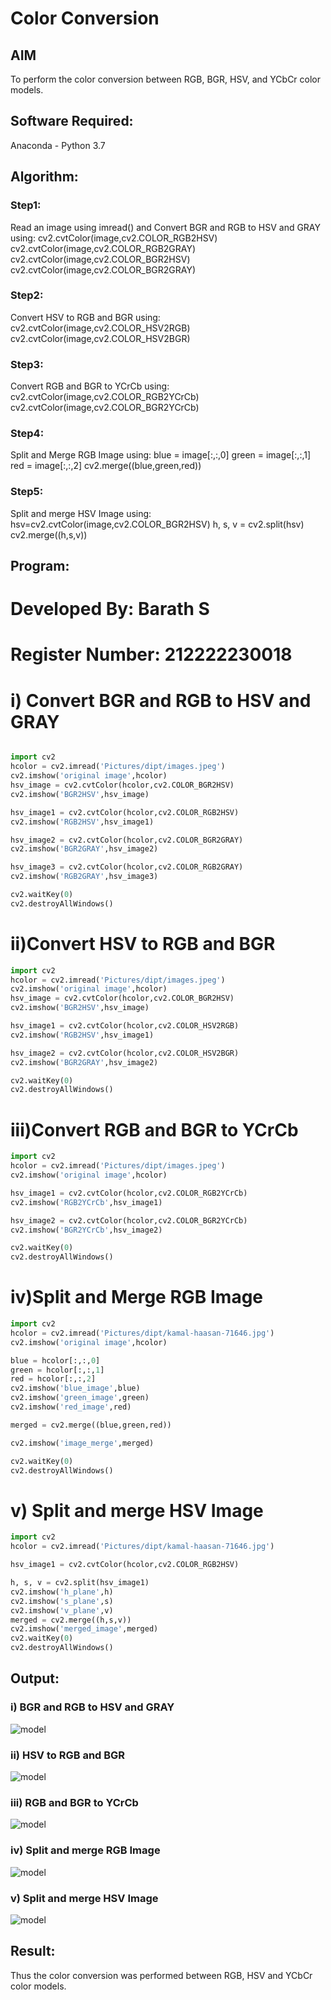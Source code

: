 # Color Conversion
## AIM
To perform the color conversion between RGB, BGR, HSV, and YCbCr color models.

## Software Required:
Anaconda - Python 3.7
## Algorithm:
### Step1:
Read an image using imread() and Convert BGR and RGB to HSV and GRAY using:
cv2.cvtColor(image,cv2.COLOR_RGB2HSV)
cv2.cvtColor(image,cv2.COLOR_RGB2GRAY)
cv2.cvtColor(image,cv2.COLOR_BGR2HSV)
cv2.cvtColor(image,cv2.COLOR_BGR2GRAY)

### Step2:
Convert HSV to RGB and BGR using:
cv2.cvtColor(image,cv2.COLOR_HSV2RGB)
cv2.cvtColor(image,cv2.COLOR_HSV2BGR)

### Step3:
Convert RGB and BGR to YCrCb using:
cv2.cvtColor(image,cv2.COLOR_RGB2YCrCb)
cv2.cvtColor(image,cv2.COLOR_BGR2YCrCb)

### Step4:
Split and Merge RGB Image using:
blue = image[:,:,0]
green = image[:,:,1]
red = image[:,:,2]
cv2.merge((blue,green,red))

### Step5:
Split and merge HSV Image using:
hsv=cv2.cvtColor(image,cv2.COLOR_BGR2HSV)
h, s, v = cv2.split(hsv)
cv2.merge((h,s,v))

## Program:
# Developed By: Barath S
# Register Number: 212222230018
# i) Convert BGR and RGB to HSV and GRAY
```python

import cv2
hcolor = cv2.imread('Pictures/dipt/images.jpeg')
cv2.imshow('original image',hcolor)
hsv_image = cv2.cvtColor(hcolor,cv2.COLOR_BGR2HSV)
cv2.imshow('BGR2HSV',hsv_image)

hsv_image1 = cv2.cvtColor(hcolor,cv2.COLOR_RGB2HSV)
cv2.imshow('RGB2HSV',hsv_image1)

hsv_image2 = cv2.cvtColor(hcolor,cv2.COLOR_BGR2GRAY)
cv2.imshow('BGR2GRAY',hsv_image2)

hsv_image3 = cv2.cvtColor(hcolor,cv2.COLOR_RGB2GRAY)
cv2.imshow('RGB2GRAY',hsv_image3)

cv2.waitKey(0)
cv2.destroyAllWindows()
```




# ii)Convert HSV to RGB and BGR
```python
import cv2
hcolor = cv2.imread('Pictures/dipt/images.jpeg')
cv2.imshow('original image',hcolor)
hsv_image = cv2.cvtColor(hcolor,cv2.COLOR_BGR2HSV)
cv2.imshow('BGR2HSV',hsv_image)

hsv_image1 = cv2.cvtColor(hcolor,cv2.COLOR_HSV2RGB)
cv2.imshow('RGB2HSV',hsv_image1)

hsv_image2 = cv2.cvtColor(hcolor,cv2.COLOR_HSV2BGR)
cv2.imshow('BGR2GRAY',hsv_image2)

cv2.waitKey(0)
cv2.destroyAllWindows()

```





# iii)Convert RGB and BGR to YCrCb
```python
import cv2
hcolor = cv2.imread('Pictures/dipt/images.jpeg')
cv2.imshow('original image',hcolor)

hsv_image1 = cv2.cvtColor(hcolor,cv2.COLOR_RGB2YCrCb)
cv2.imshow('RGB2YCrCb',hsv_image1)

hsv_image2 = cv2.cvtColor(hcolor,cv2.COLOR_BGR2YCrCb)
cv2.imshow('BGR2YCrCb',hsv_image2)

cv2.waitKey(0)
cv2.destroyAllWindows()
```




# iv)Split and Merge RGB Image
```python
import cv2
hcolor = cv2.imread('Pictures/dipt/kamal-haasan-71646.jpg')
cv2.imshow('original image',hcolor)

blue = hcolor[:,:,0]
green = hcolor[:,:,1]
red = hcolor[:,:,2]
cv2.imshow('blue_image',blue)
cv2.imshow('green_image',green)
cv2.imshow('red_image',red)

merged = cv2.merge((blue,green,red))

cv2.imshow('image_merge',merged)

cv2.waitKey(0)
cv2.destroyAllWindows()
```




# v) Split and merge HSV Image
```python
import cv2
hcolor = cv2.imread('Pictures/dipt/kamal-haasan-71646.jpg')

hsv_image1 = cv2.cvtColor(hcolor,cv2.COLOR_RGB2HSV)

h, s, v = cv2.split(hsv_image1)
cv2.imshow('h_plane',h)
cv2.imshow('s_plane',s)
cv2.imshow('v_plane',v)
merged = cv2.merge((h,s,v))
cv2.imshow('merged_image',merged)
cv2.waitKey(0)
cv2.destroyAllWindows()
```




## Output:
### i) BGR and RGB to HSV and GRAY
![model](out1.png)

### ii) HSV to RGB and BGR
![model](out2.png)

### iii) RGB and BGR to YCrCb
![model](out3.png)

### iv) Split and merge RGB Image
![model](out4.png)

### v) Split and merge HSV Image
![model](out5.png)


## Result:
Thus the color conversion was performed between RGB, HSV and YCbCr color models.
